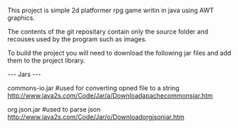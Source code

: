 This project is simple 2d platformer rpg game writin in java using AWT graphics.

The contents of the git repositary contain only the source folder and recouses used
by the program such as images.

To build the project you will need to download the following jar files and add 
them to the project library.

--- Jars ---

commons-io.jar #used for converting opned file to a string
http://www.java2s.com/Code/Jar/a/Downloadapachecommonsjar.htm

org.json.jar  #used to parse json
http://www.java2s.com/Code/Jar/o/Downloadorgjsonjar.htm